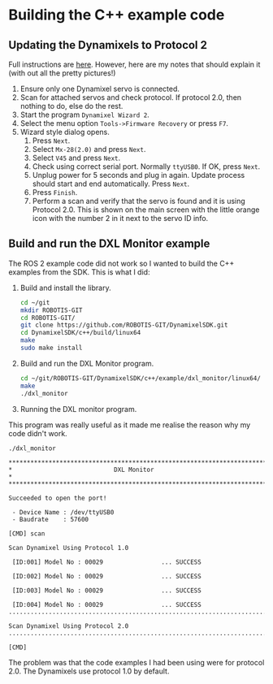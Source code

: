 # Building the C++ example code

## Updating the Dynamixels to Protocol 2

Full instructions are [here](https://emanual.robotis.com/docs/en/software/dynamixel/dynamixel_wizard2/#firmware-recovery).  However, here are my notes that should explain it (with out all the pretty pictures!)

1. Ensure only one Dynamixel servo is connected.
2. Scan for attached servos and check protocol.  If protocol 2.0, then nothing to do, else do the rest.
3. Start the program `Dynamixel Wizard 2`.
4. Select the menu option `Tools->Firmware Recovery` or press `F7`.
5. Wizard style dialog opens.
   1. Press `Next`.
   2. Select `Mx-28(2.0)` and press `Next`.
   3. Select `V45` and press `Next`.
   4. Check using correct serial port.  Normally `ttyUSB0`. If OK, press `Next`.
   5. Unplug power for 5 seconds and plug in again. Update process should start and end automatically. Press `Next`.
   6. Press `Finish`.
   7. Perform a scan and verify that the servo is found and it is using Protocol 2.0.  This is shown on the main screen with the little orange icon with the number 2 in it next to the servo ID info.

## Build and run the DXL Monitor example

The ROS 2 example code did not work so I wanted to build the C++ examples from the SDK.  This is what I did:

1. Build and install the library.

    ```bash
    cd ~/git
    mkdir ROBOTIS-GIT
    cd ROBOTIS-GIT/
    git clone https://github.com/ROBOTIS-GIT/DynamixelSDK.git
    cd DynamixelSDK/c++/build/linux64
    make
    sudo make install
    ```

2. Build and run the DXL Monitor program.

    ```bash
    cd ~/git/ROBOTIS-GIT/DynamixelSDK/c++/example/dxl_monitor/linux64/
    make
    ./dxl_monitor
    ```

3. Running the DXL monitor program.

This program was really useful as it made me realise the reason why my code didn't work.

```text
./dxl_monitor

***********************************************************************
*                            DXL Monitor                              *
***********************************************************************

Succeeded to open the port!

 - Device Name : /dev/ttyUSB0
 - Baudrate    : 57600

[CMD] scan

Scan Dynamixel Using Protocol 1.0

 [ID:001] Model No : 00029                ... SUCCESS

 [ID:002] Model No : 00029                ... SUCCESS

 [ID:003] Model No : 00029                ... SUCCESS

 [ID:004] Model No : 00029                ... SUCCESS
........................................................................................................................................................................................................................................................

Scan Dynamixel Using Protocol 2.0
............................................................................................................................................................................................................................................................

[CMD]
```

The problem was that the code examples I had been using were for protocol 2.0.  The Dynamixels use protocol 1.0 by default.
